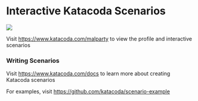 # Interactive Katacoda Scenarios

[![](http://shields.katacoda.com/katacoda/malparty/count.svg)](https://www.katacoda.com/malparty "Get your profile on Katacoda.com")

Visit https://www.katacoda.com/malparty to view the profile and interactive scenarios

### Writing Scenarios
Visit https://www.katacoda.com/docs to learn more about creating Katacoda scenarios

For examples, visit https://github.com/katacoda/scenario-example
